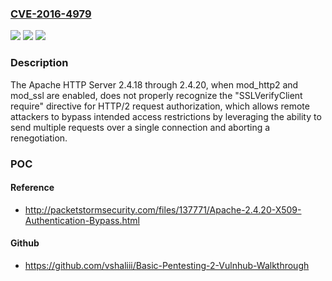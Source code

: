 ### [CVE-2016-4979](https://cve.mitre.org/cgi-bin/cvename.cgi?name=CVE-2016-4979)
![](https://img.shields.io/static/v1?label=Product&message=n%2Fa&color=blue)
![](https://img.shields.io/static/v1?label=Version&message=n%2Fa&color=blue)
![](https://img.shields.io/static/v1?label=Vulnerability&message=n%2Fa&color=brighgreen)

### Description

The Apache HTTP Server 2.4.18 through 2.4.20, when mod_http2 and mod_ssl are enabled, does not properly recognize the "SSLVerifyClient require" directive for HTTP/2 request authorization, which allows remote attackers to bypass intended access restrictions by leveraging the ability to send multiple requests over a single connection and aborting a renegotiation.

### POC

#### Reference
- http://packetstormsecurity.com/files/137771/Apache-2.4.20-X509-Authentication-Bypass.html

#### Github
- https://github.com/vshaliii/Basic-Pentesting-2-Vulnhub-Walkthrough

